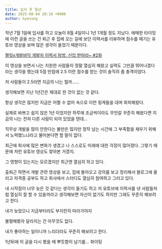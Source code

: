 ```yaml
---
title: 입사 후 일년
date: 2025-08-04 20:10 +0900
author: hyesung
---
```

작년 7월 1일에 입사를 하고 오늘이 8월 4일이니 1년 1개월 정도 지났다. 애매한 타이밍에 이런 글을 쓰는 건 퇴근 후 집에 오는 길에 보던 이력서를 리뷰하며 점수를 매기는 유튜브 영상을 보며 많은 생각이 들었기 때문이다.

[랠릿x개발바닥 개발자 이력서 탐방. 신입 받아라~ #2화](https://youtu.be/T13UYO9so6E?si=L9ZMipqsG2U6Egf8)

이 영상을 보면서 나는 지원한 사람들이 정말 열심히 해왔고 실력도 그만큼 뛰어나겠다라는 생각을 했는데 5점 만점에 2.5 이런 점수를 받는 것이 솔직히 좀 충격이었다.

저 사람들이 2.5라면 지금의 나는 뭘까......

생각해보면 지난 1년간은 제대로 한 것이 없는 것 같다.

항상 생각은 많지만 지금은 어쩔 수 없어 속으로 이런 핑계들을 대며 회피해왔다. 

실제로 바쁘고 쉽지 않은 1년 이었지만 하루에 조금씩이라도 무언갈 꾸준히 해왔다면 지금의 나는 전혀 다른 사람이 되어 있었을 텐데...

직무상 개발을 많이 안한다는 불만은 많지만 정작 남는 시간에 그 부족함을 채우기 위해서 노력했느냐라고 물어본다면 할 말이 없다.

최근에 회사에 많은 변화가 생겼고 나 스스로도 미래에 대한 걱정이 많아졌다. 그렇기 때문에 저런 유튜브 영상도 찾아본 거겠지.

그 영향이 있는지는 모르겠지만 최근엔 열심히 하고 있다.

출퇴근 하면서 개발 관련 영상을 보고, 집에 돌아오고 강의를 보고 정리해서 블로그에 올리고 자격증 공부도 하고 회사에서 스터디도 열심히 참여하고 그러고 있다.

내 시작점이 너무 늦은 것 같다는 생각이 들기도 하고 저 유튜브에 이력서를 낸 사람들처럼 열심히 잘 할 수 있을까라고 생각해보면 자신이 없기도 하지만 그래도 꾸준히 해보려고 한다.

내가 늦었으니 지금부터라도 부지런히 따라가야지

불평해봤자 달라지는 건 아무것도 없다.

내가 좋아하는 일이니까 느리더라도 꾸준히 해보려고 한다.

1년뒤에 이 글을 다시 봤을 때 뿌듯함이 남기를... 화이팅



